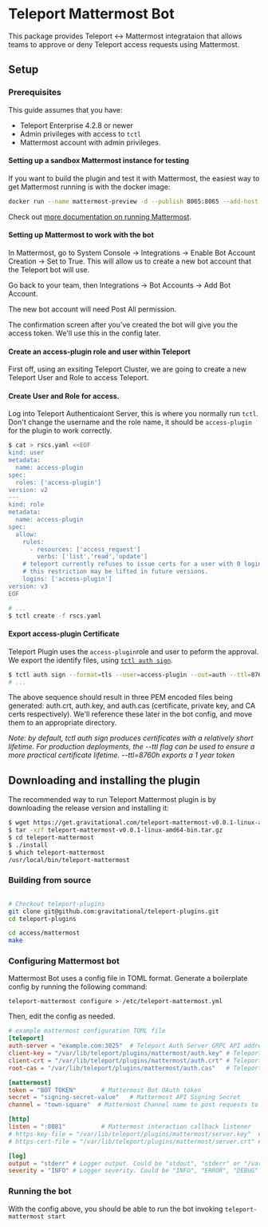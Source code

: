 # Teleport Mattermost Bot

This package provides Teleport <-> Mattermost integrataion that allows teams to approve or deny Teleport access requests using Mattermost.

## Setup

### Prerequisites

This guide assumes that you have: 

* Teleport Enterprise 4.2.8 or newer
* Admin privileges with access to `tctl`
* Mattermost account with admin privileges.

#### Setting up a sandbox Mattermost instance for testing

If you want to build the plugin and test it with Mattermost, the easiest way to get Mattermost running is with the docker image: 

```bash
docker run --name mattermost-preview -d --publish 8065:8065 --add-host dockerhost:127.0.0.1 mattermost/mattermost-preview
```

Check out [more documentation on running Mattermost](https://docs.mattermost.com/install/docker-local-machine.html).


#### Setting up Mattermost to work with the bot

In Mattermost, go to System Console -> Integrations -> Enable Bot Account Creation -> Set to True.
This will allow us to create a new bot account that the Teleport bot will use.

Go back to your team, then Integrations -> Bot Accounts -> Add Bot Account.

The new bot account will need Post All permission. 

The confirmation screen after you've created the bot will give you the access token. We'll use this in the config later.

#### Create an access-plugin role and user within Teleport 
First off, using an exsiting Teleport Cluster, we are going to create a new Teleport User and Role to access Teleport.

#### Create User and Role for access. 
Log into Teleport Authenticaiont Server, this is where you normally run `tctl`. Don't change the username and the role name, it should be `access-plugin` for the plugin to work correctly.

```bash
$ cat > rscs.yaml <<EOF
kind: user
metadata:
  name: access-plugin
spec:
  roles: ['access-plugin']
version: v2
---
kind: role
metadata:
  name: access-plugin
spec:
  allow:
    rules:
      - resources: ['access_request']
        verbs: ['list','read','update']
    # teleport currently refuses to issue certs for a user with 0 logins,
    # this restriction may be lifted in future versions.
    logins: ['access-plugin']
version: v3
EOF

# ...
$ tctl create -f rscs.yaml
```

#### Export access-plugin Certificate
Teleport Plugin uses the `access-plugin`role and user to peform the approval. We export the identify files, using [`tctl auth sign`](https://gravitational.com/teleport/docs/cli-docs/#tctl-auth-sign).

```bash
$ tctl auth sign --format=tls --user=access-plugin --out=auth --ttl=8760h
# ...
```

The above sequence should result in three PEM encoded files being generated: auth.crt, auth.key, and auth.cas (certificate, private key, and CA certs respectively).  We'll reference these later in the bot config, and move them to an appropriate directory.

_Note: by default, tctl auth sign produces certificates with a relatively short lifetime. For production deployments, the --ttl flag can be used to ensure a more practical certificate lifetime. --ttl=8760h exports a 1 year token_
 

## Downloading and installing the plugin

The recommended way to run Teleport Mattermost plugin is by downloading the release version and installing it: 

```bash
$ wget https://get.gravitational.com/teleport-mattermost-v0.0.1-linux-amd64-bin.tar.gz
$ tar -xzf teleport-mattermost-v0.0.1-linux-amd64-bin.tar.gz
$ cd teleport-mattermost
$ ./install
$ which teleport-mattermost
/usr/local/bin/teleport-mattermost
```

### Building from source

```bash

# Checkout teleport-plugins
git clone git@github.com:gravitational/teleport-plugins.git
cd teleport-plugins

cd access/mattermost
make
```

### Configuring Mattermost bot

Mattermost Bot uses a config file in TOML format. Generate a boilerplate config by running the following command: 

```
teleport-mattermost configure > /etc/teleport-mattermost.yml
```

Then, edit the config as needed.

```TOML
# example mattermost configuration TOML file
[teleport]
auth-server = "example.com:3025"  # Teleport Auth Server GRPC API address
client-key = "/var/lib/teleport/plugins/mattermost/auth.key" # Teleport GRPC client secret key
client-crt = "/var/lib/teleport/plugins/mattermost/auth.crt" # Teleport GRPC client certificate
root-cas = "/var/lib/teleport/plugins/mattermost/auth.cas"   # Teleport cluster CA certs

[mattermost]
token = "BOT TOKEN"       # Mattermost Bot OAuth token
secret = "signing-secret-value"   # Mattermost API Signing Secret
channel = "town-square"  # Mattermost Channel name to post requests to

[http]
listen = ":8081"          # Mattermost interaction callback listener
# https-key-file = "/var/lib/teleport/plugins/mattermost/server.key"  # TLS private key
# https-cert-file = "/var/lib/teleport/plugins/mattermost/server.crt" # TLS certificate

[log]
output = "stderr" # Logger output. Could be "stdout", "stderr" or "/var/lib/teleport/mattermost.log"
severity = "INFO" # Logger severity. Could be "INFO", "ERROR", "DEBUG" or "WARN".

```

### Running the bot

With the config above, you should be able to run the bot invoking `teleport-mattermost start`
